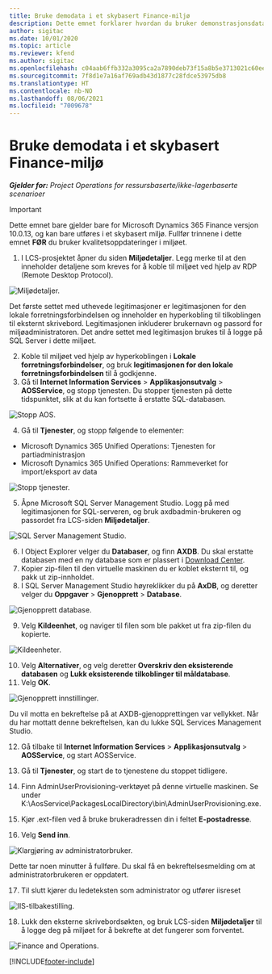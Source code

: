 ```yaml
---
title: Bruke demodata i et skybasert Finance-miljø
description: Dette emnet forklarer hvordan du bruker demonstrasjonsdata fra Project Operations i et skydriftet Dynamics 365 Finance-miljø.
author: sigitac
ms.date: 10/01/2020
ms.topic: article
ms.reviewer: kfend
ms.author: sigitac
ms.openlocfilehash: c04aab6ffb332a3095ca2a7890deb73f15a8b5e3713021c60eec02eb13dbd0cb
ms.sourcegitcommit: 7f8d1e7a16af769adb43d1877c28fdce53975db8
ms.translationtype: HT
ms.contentlocale: nb-NO
ms.lasthandoff: 08/06/2021
ms.locfileid: "7009678"
---
```

# <a name="apply-demo-data-to-a-finance-cloud-hosted-environment"></a>Bruke demodata i et skybasert Finance-miljø

_**Gjelder for:** Project Operations for ressursbaserte/ikke-lagerbaserte scenarioer_

> [!IMPORTANT]
> Dette emnet bare gjelder bare for Microsoft Dynamics 365 Finance versjon 10.0.13, og kan bare utføres i et skybasert miljø. Fullfør trinnene i dette emnet **FØR** du bruker kvalitetsoppdateringer i miljøet.

1. I LCS-prosjektet åpner du siden **Miljødetaljer**. Legg merke til at den inneholder detaljene som kreves for å koble til miljøet ved hjelp av RDP (Remote Desktop Protocol).

![Miljødetaljer.](./media/1EnvironmentDetails.png)

Det første settet med uthevede legitimasjoner er legitimasjonen for den lokale forretningsforbindelsen og inneholder en hyperkobling til tilkoblingen til eksternt skrivebord. Legitimasjonen inkluderer brukernavn og passord for miljøadministratoren. Det andre settet med legitimasjon brukes til å logge på SQL Server i dette miljøet.

2. Koble til miljøet ved hjelp av hyperkoblingen i **Lokale forretningsforbindelser**, og bruk **legitimasjonen for den lokale forretningsforbindelsen** til å godkjenne.
3. Gå til **Internet Information Services** > **Applikasjonsutvalg** > **AOSService**, og stopp tjenesten. Du stopper tjenesten på dette tidspunktet, slik at du kan fortsette å erstatte SQL-databasen.

![Stopp AOS.](./media/2StopAOS.png)

4. Gå til **Tjenester**, og stopp følgende to elementer:

- Microsoft Dynamics 365 Unified Operations: Tjenesten for partiadministrasjon
- Microsoft Dynamics 365 Unified Operations: Rammeverket for import/eksport av data

![Stopp tjenester.](./media/3StopServices.png)

5. Åpne Microsoft SQL Server Management Studio. Logg på med legitimasjonen for SQL-serveren, og bruk axdbadmin-brukeren og passordet fra LCS-siden **Miljødetaljer**.

![SQL Server Management Studio.](./media/4SSMS.png)

6. I Object Explorer velger du **Databaser**, og finn **AXDB**. Du skal erstatte databasen med en ny database som er plassert i [Download Center](https://download.microsoft.com/download/1/a/3/1a314bd2-b082-4a87-abdc-1ba26c92b63d/ProjOpsDemoDataFOGARelease.zip). 
7. Kopier zip-filen til den virtuelle maskinen du er koblet eksternt til, og pakk ut zip-innholdet.
8. I SQL Server Management Studio høyreklikker du på **AxDB**, og deretter velger du **Oppgaver** > **Gjenopprett** > **Database**.

![Gjenopprett database.](./media/5RestoreDatabase.png)

9. Velg **Kildeenhet**, og naviger til filen som ble pakket ut fra zip-filen du kopierte.

![Kildeenheter.](./media/6SourceDevice.png)

10. Velg **Alternativer**, og velg deretter **Overskriv den eksisterende databasen** og **Lukk eksisterende tilkoblinger til måldatabase**. 
11. Velg **OK**.

![Gjenopprett innstillinger.](./media/7RestoreSetting.png)

Du vil motta en bekreftelse på at AXDB-gjenopprettingen var vellykket. Når du har mottatt denne bekreftelsen, kan du lukke SQL Services Management Studio.

12. Gå tilbake til **Internet Information Services** > **Applikasjonsutvalg** > **AOSService**, og start AOSService.
13. Gå til **Tjenester**, og start de to tjenestene du stoppet tidligere.

14. Finn AdminUserProvisioning-verktøyet på denne virtuelle maskinen. Se under K:\AosService\PackagesLocalDirectory\bin\AdminUserProvisioning.exe.
15. Kjør .ext-filen ved å bruke brukeradressen din i feltet **E-postadresse**. 
16. Velg **Send inn**.

![Klargjøring av administratorbruker.](./media/8AdminUserProvisioning.png)

Dette tar noen minutter å fullføre. Du skal få en bekreftelsesmelding om at administratorbrukeren er oppdatert.

17. Til slutt kjører du ledeteksten som administrator og utfører iisreset

![IIS-tilbakestilling.](./media/9IISReset.png)

18. Lukk den eksterne skrivebordsøkten, og bruk LCS-siden **Miljødetaljer** til å logge deg på miljøet for å bekrefte at det fungerer som forventet.

![Finance and Operations.](./media/10FinanceAndOperations.png)


[!INCLUDE[footer-include](../includes/footer-banner.md)]